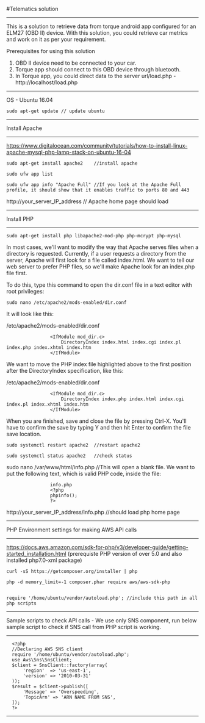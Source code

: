 #Telematics solution

*************************************************************************************************************************************************************************
This is a solution to retrieve data from torque android app configured for an ELM27 (OBD II) device. With this solution, you could retrieve car metrics and work on it as per your requirement.

Prerequisites for using this solution
1. OBD II device need to be connected to your car.
2. Torque app should connect to this OBD device through bluetooth.
3. In Torque app, you could direct data to the server url/load.php - http://localhost/load.php

*************************************************************************************************************************************************************************

OS - Ubuntu 16.04


    sudo apt-get update	// update ubuntu


*************************************************************************************************************************************************************************
Install Apache

*************************************************************************************************************************************************************************

https://www.digitalocean.com/community/tutorials/how-to-install-linux-apache-mysql-php-lamp-stack-on-ubuntu-16-04



    sudo apt-get install apache2	//install apache

    sudo ufw app list

	sudo ufw app info "Apache Full"	//If you look at the Apache Full profile, it should show that it enables traffic to ports 80 and 443


http://your_server_IP_address	// Apache home page should load


*************************************************************************************************************************************************************************
Install PHP

*************************************************************************************************************************************************************************

    sudo apt-get install php libapache2-mod-php php-mcrypt php-mysql

In most cases, we'll want to modify the way that Apache serves files when a directory is requested. Currently, if a user requests a directory from the server, 
Apache will first look for a file called index.html. We want to tell our web server to prefer PHP files, so we'll make Apache look for an index.php file first.

To do this, type this command to open the dir.conf file in a text editor with root privileges:

    sudo nano /etc/apache2/mods-enabled/dir.conf

It will look like this:

/etc/apache2/mods-enabled/dir.conf

					<IfModule mod_dir.c>
					    DirectoryIndex index.html index.cgi index.pl index.php index.xhtml index.htm
					</IfModule>

We want to move the PHP index file highlighted above to the first position after the DirectoryIndex specification, like this:

/etc/apache2/mods-enabled/dir.conf

					<IfModule mod_dir.c>
					    DirectoryIndex index.php index.html index.cgi index.pl index.xhtml index.htm
					</IfModule>

When you are finished, save and close the file by pressing Ctrl-X. You'll have to confirm the save by typing Y and then hit Enter to confirm the file save location.


    sudo systemctl restart apache2	//restart apache2

    sudo systemctl status apache2	//check status


sudo nano /var/www/html/info.php	//This will open a blank file. We want to put the following text, which is valid PHP code, inside the file:

					info.php
					<?php
					phpinfo();
					?>

http://your_server_IP_address/info.php 	//should load php home page

*************************************************************************************************************************************************************************
PHP Environment settings for making AWS API calls

*************************************************************************************************************************************************************************
https://docs.aws.amazon.com/sdk-for-php/v3/developer-guide/getting-started_installation.html (prerequiste PHP version of over 5.0 and also installed php7.0-xml package)

    curl -sS https://getcomposer.org/installer | php

    php -d memory_limit=-1 composer.phar require aws/aws-sdk-php


    require '/home/ubuntu/vendor/autoload.php';	//include this path in all php scripts

*************************************************************************************************************************************************************************
Sample scripts to check API calls - We use only SNS component, run below sample script to check if SNS call from PHP script is working.

*************************************************************************************************************************************************************************

      <?php
      //Declaring AWS SNS client
      require '/home/ubuntu/vendor/autoload.php';
      use Aws\Sns\SnsClient;
      $client = SnsClient::factory(array(
          'region'  => 'us-east-1',
          'version' => '2010-03-31'
      ));
      $result = $client->publish([
          'Message' => 'Overspeeding',
          'TopicArn' => 'ARN NAME FROM SNS',
      ]);
      ?>

*************************************************************************************************************************************************************************
